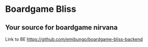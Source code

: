 # Boardgame Bliss

## Your source for boardgame nirvana

Link to BE https://github.com/emibungo/boardgame-bliss-backend
